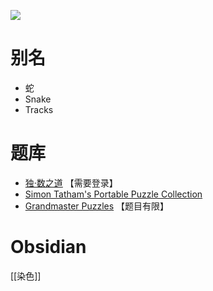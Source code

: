 ![](https://www.chiark.greenend.org.uk/~sgtatham/puzzles/tracks-web.png)

# 别名
- 蛇
- Snake
- Tracks

# 题库
- [独·数之道](http://www.sudokufans.org.cn/lx/she.index.php?w=10) 【需要登录】
- [Simon Tatham's Portable Puzzle Collection](https://www.chiark.greenend.org.uk/~sgtatham/puzzles/js/tracks.html)
- [Grandmaster Puzzles](https://www.gmpuzzles.com/blog/category/loop/snake/) 【题目有限】

# Obsidian

[[染色]]
